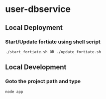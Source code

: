 # user-dbservice

## Local Deployment 
### Start/Update fortiate using shell script 
```
./start_fortiate.sh OR ./update_fortiate.sh
```

## Local Development
### Goto the project path and type
```
node app
```
